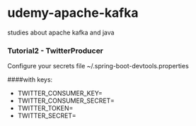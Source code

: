 # udemy-apache-kafka
studies about apache kafka and java


### Tutorial2 - TwitterProducer
Configure your secrets file  ~/.spring-boot-devtools.properties

####with keys:

- TWITTER_CONSUMER_KEY=
- TWITTER_CONSUMER_SECRET=
- TWITTER_TOKEN=
- TWITTER_SECRET=